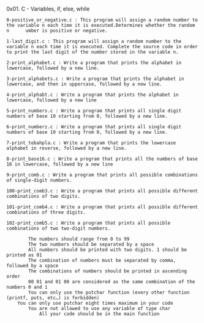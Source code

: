 0x01. C - Variables, if, else, while

	0-positive_or_negative.c : This program will assign a random number to the variable n each time it is executed.Determines whether the random n		umber is positive or negative.

	1-last_digit.c : This program will assign a random number to the variable n each time it is executed. Complete the source code in order to print the last digit of the number stored in the variable n.

	2-print_alphabet.c : Write a program that prints the alphabet in lowercase, followed by a new line.

	3-print_alphabets.c : Write a program that prints the alphabet in lowercase, and then in uppercase, followed by a new line.

	4-print_alphabt.c : Write a program that prints the alphabet in lowercase, followed by a new line
	
	5-print_numbers.c : Write a program that prints all single digit numbers of base 10 starting from 0, followed by a new line.

	6-print_numberz.c : Write a program that prints all single digit numbers of base 10 starting from 0, followed by a new line.

	7-print_tebahpla.c : Write a program that prints the lowercase alphabet in reverse, followed by a new line.

	8-print_base16.c : Write a program that prints all the numbers of base 16 in lowercase, followed by a new line
	
	9-print_comb.c : Write a program that prints all possible combinations of single-digit numbers.
	
	100-print_comb3.c : Write a program that prints all possible different combinations of two digits.

	101-print_comb4.c : Write a program that prints all possible different combinations of three digits.

	102-print_comb5.c : Write a program that prints all possible combinations of two two-digit numbers.

    		The numbers should range from 0 to 99
    		The two numbers should be separated by a space
    		All numbers should be printed with two digits. 1 should be printed as 01
    		The combination of numbers must be separated by comma, followed by a space
    		The combinations of numbers should be printed in ascending order
    		00 01 and 01 00 are considered as the same combination of the numbers 0 and 1
    		You can only use the putchar function (every other function (printf, puts, etc…) is forbidden)
  		You can only use putchar eight times maximum in your code
	    	You are not allowed to use any variable of type char
    	    	All your code should be in the main function

